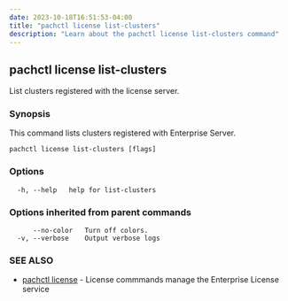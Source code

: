 ```yaml
---
date: 2023-10-18T16:51:53-04:00
title: "pachctl license list-clusters"
description: "Learn about the pachctl license list-clusters command"
---
```


## pachctl license list-clusters

List clusters registered with the license server.

### Synopsis

This command lists clusters registered with Enterprise Server.

```
pachctl license list-clusters [flags]
```

### Options

```
  -h, --help   help for list-clusters
```

### Options inherited from parent commands

```
      --no-color   Turn off colors.
  -v, --verbose    Output verbose logs
```

### SEE ALSO

* [pachctl license](../pachctl_license)	 - License commmands manage the Enterprise License service

